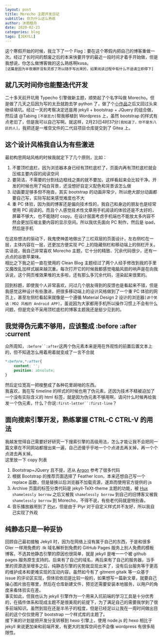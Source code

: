 ```yaml
---
layout: post
title: Morecho 主题开发日记
subtitle: 你为什么这么熟练
author: 沐雨橙舟
date: 2020-02-23
categories: blog
tags: [JEKYLL]
---
```


这个寒假开始的时候，我立下了一个 Flag：要在这个寒假内把自己的博客重做一次。经过了长时间的颓废之后的本来快要开学的最近一段时间才着手开始做，但是我想说，你怎么做博客做的这么熟练啊kusa。  
`[这篇是因为半夜爆肝没有灵感了所以随手写出来的，如果阅读过程中有什么不适请立即停下]`  

## 就几天时间你也能整迭代开发

二十多天前开坑用 Typecho 引擎做新主题，顺势起了个名字叫做 Morecho。但是做了几天之后因为写的太丑就跑去学 python 了，做了个[小作品](https://motisig.mosarin.tech)之后又回过头来继续填坑。经过一天的考察决定还是用 jekyll + bootstrap + JQuery 的组合做，然后请 @Tabing `[不是苦力]`帮我移植到 Wordpress 上，虽然 bootstrap 的样式有点老旧了，但是我可以自己写啊。就这样，2月23日4时37分`[我知道了，你不是东八区的人]`，我把还是一堆空文件的二代目项目仓库提交到了 Gitea 上。  

## 这个设计风格我自认为有些激进

最初构思网站风格的时候我就定下了几个原则，比如：  

1. 不要顶栏底栏，因为浏览器本身已经有顶栏底栏了，页面内再有顶栏底栏就会压缩主要内容的阅读空间  
1. 要简洁，不需要的分割线边框线之类的就不要加，这样看起来会比较干净。开发的时候也用了纯白背景，还没想好自定义配色和背景该怎么做  
1. 动画要足够多但不拖沓，其实 bootstrap 的动画非常少，所以绝大部分动画都要自己写，实际写起来感觉难度也不大  
1. 重 PC 体验，因为我的博客还是偏向技术性的，我自己和身边的朋友也是经常使用 PC 阅读的。而且个人感觉技术性文章用手机阅读的体验还是不太好的，屏幕不够大，也不能随时 copy。在设计层面考虑手机端也不能放太多内容不然会更加压缩主要内容的显示空间。所以我优先面向 PC 制作，然后是 ipad，然后是手机

在这些想法的驱动下，我鬼使神差地做出了三栏双层的页面设计，左右侧栏在一层，主体内容在一层，还更加方便实现 PC 上的隐藏侧栏和移动端上的侧栏开关。实话说，我自己非常喜欢 Morecho 主题，它十分的精致、冗余代码很少，还有一点点的谷歌苹果味。  
相比之下我之前一直在使用的 Clean Blog 主题经过了两个人经手修改到我的手里又魔改乱加样式越来越沉重。每次打开它的时候我都感觉电脑风扇的响声是在向我诉说，这个网页堆效果堆的太多啦，还有那么多冗余代码，渲染起来很累的。  

回到标题，即使我个人非常喜欢，问过几个朋友得到的反馈也是看起来不错，但是我感觉这种设计有些激进，把很多移动端上的设计风格做到了一个重 PC 体验的网页上，甚至左侧栏看起来就像是一个遵循 Material Design 2 设计的浏览器`[讲个笑话：MD2 风格的 Android APP]`，虽说因为大家都用手机所以操作习惯上不会有什么问题，但是完全不采用顶栏底栏的博客主题我还是挺少见到的。

## 我觉得伪元素不够用，应该整成 :before :after :current

众所周知，`:before``:after`这两个伪元素本来是用在外观性的前置后置文本上的，但不知道怎么用着用着就变成了一言不合就  

```css
*:before,*:after{
    content: '';
    position: absolute;
}
```

然后定位宽高一把梭整成了各种花里胡哨的东西。  
我喜欢，我在写 timeline 的样式的时候也用了伪元素，还因为技术不精被迫加了一个没有实际含义的 html 标签，就是因为伪元素不够用啊，请问什么时候再给我发一个伪元素，什么？你说`:first-letter``:first-line`？

## 面向搜索引擎开发，熟练掌握 CTRL-C CTRL-V 的用法

我越发觉得自己需要好好研究一下搜索引擎的高级用法，怎么才能让我不会把同一篇文章在不同网站都搜出来一遍，自己还傻乎乎地一个个点进去再关掉，再一个个点进去再关掉。  
这里放一下 copy 列表  

1. Bootstrap+JQuery 且不提，还从 [Argon](https://demos.creative-tim.com/argon-design-system/index.html) 参考了很多代码  
1. 根据 Bootstrap 的推荐页面选择了 Feather Icon，本来还想自己写一个 replace 函数，但是替换以后浏览器不加载资源，遂弃而使用官方提供的 js
1. Archive 页面的标签分类代码是 jekyll-TeXt-theme 主题的功能，被 [Hux](https://huangxuan.me/) `shamelessly borrow` 之后又被我 `shamelessly borrow` 到自己的旧博客又被我 `shamelessly borrow` 到 Morecho，不得不说，有些老代码就是特别香。
1. 音乐播放器用到了 [Plyr](https://github.com/sampotts/plyr)，但是由于 Plyr 对于自定义样式并不友好，所以我自己实现了外观

## 纯静态只是一种妥协

回顾自己最初接触 Jekyll 时，因为在网络上没有属于自己的东西，于是和很多 OIer 一样用免费的 .tk 域名解析到免费的 GitHub Pages 服务上别人免费的模板博客。不选其他静态引擎的原因也很简单，就是 jekyll 是唯一一个被 github pages 服务原生支持的。后来有了自己的域名，再后来有了自己的服务器，当手里的资源逐渐增多之后，纯静态引擎的劣势就显现出来了，没有后台服务等于更高的维护成本和更难实现的互动内容。虽然如今有了 gitment gitalk 等一众基于 issue 的评论区实现，但体验依旧是比较一般的，如果想写一篇新文章，就要自己操心图片放在哪里，然后在仓库新建文件，预览还需要安装本地服务，以用户的角度来看体验实在差。  
事实如此，但我也认为 jekyll 引擎作为一个用来入坑前端的学习工具是十分优秀的，在插件体系和现成主题不是很美观的前提下，为了满足自己的需要我学到了很多前端知识。虽然到现在还是半吊子的程度，但是已经足以让我在一周时间做出目前的这个仅仅使用了 bootstrap 一个样式库的主题了。  
接下来的计划是把开发分支转移到 hexo 引擎上，使用 node.js 的 hexo 相比于 jekyll 来说更加亲和前端开发，有更大的发挥空间也不会像 wordpress 有很多局限性。